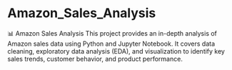 # Amazon_Sales_Analysis
📊 Amazon Sales Analysis  This project provides an in-depth analysis of Amazon sales data using Python and Jupyter Notebook. It covers data cleaning, exploratory data analysis (EDA), and visualization to identify key sales trends, customer behavior, and product performance.
